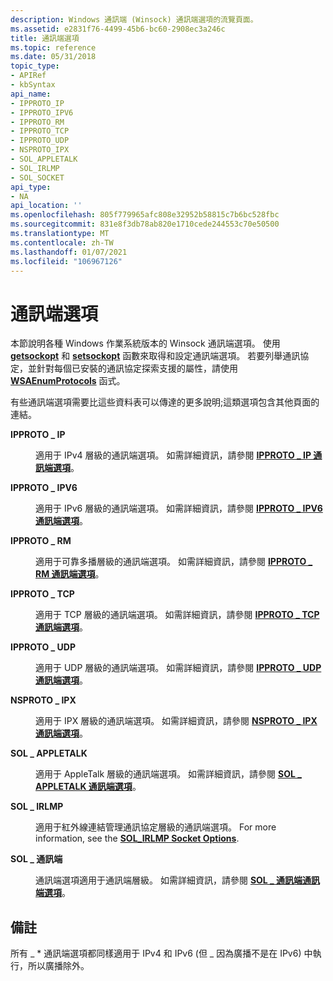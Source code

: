 ```yaml
---
description: Windows 通訊端 (Winsock) 通訊端選項的流覽頁面。
ms.assetid: e2831f76-4499-45b6-bc60-2908ec3a246c
title: 通訊端選項
ms.topic: reference
ms.date: 05/31/2018
topic_type:
- APIRef
- kbSyntax
api_name:
- IPPROTO_IP
- IPPROTO_IPV6
- IPPROTO_RM
- IPPROTO_TCP
- IPPROTO_UDP
- NSPROTO_IPX
- SOL_APPLETALK
- SOL_IRLMP
- SOL_SOCKET
api_type:
- NA
api_location: ''
ms.openlocfilehash: 805f779965afc808e32952b58815c7b6bc528fbc
ms.sourcegitcommit: 831e8f3db78ab820e1710cede244553c70e50500
ms.translationtype: MT
ms.contentlocale: zh-TW
ms.lasthandoff: 01/07/2021
ms.locfileid: "106967126"
---
```

# <a name="socket-options"></a>通訊端選項

本節說明各種 Windows 作業系統版本的 Winsock 通訊端選項。 使用 [**getsockopt**](/windows/desktop/api/winsock/nf-winsock-getsockopt) 和 [**setsockopt**](/windows/desktop/api/winsock/nf-winsock-setsockopt) 函數來取得和設定通訊端選項。 若要列舉通訊協定，並針對每個已安裝的通訊協定探索支援的屬性，請使用 [**WSAEnumProtocols**](/windows/desktop/api/Winsock2/nf-winsock2-wsaenumprotocolsa) 函式。

有些通訊端選項需要比這些資料表可以傳達的更多說明;這類選項包含其他頁面的連結。

<dl> <dt>

<span id="IPPROTO_IP"></span><span id="ipproto_ip"></span>**IPPROTO \_ IP**
</dt> <dd> <dl> <dt>



適用于 IPv4 層級的通訊端選項。 如需詳細資訊，請參閱 [**IPPROTO \_ IP 通訊端選項**](ipproto-ip-socket-options.md)。


</dt> </dl> </dd> <dt>

<span id="IPPROTO_IPV6"></span><span id="ipproto_ipv6"></span>**IPPROTO \_ IPV6**
</dt> <dd> <dl> <dt>



適用于 IPv6 層級的通訊端選項。 如需詳細資訊，請參閱 [**IPPROTO \_ IPV6 通訊端選項**](ipproto-ipv6-socket-options.md)。


</dt> </dl> </dd> <dt>

<span id="IPPROTO_RM"></span><span id="ipproto_rm"></span>**IPPROTO \_ RM**
</dt> <dd> <dl> <dt>



適用于可靠多播層級的通訊端選項。 如需詳細資訊，請參閱 [**IPPROTO \_ RM 通訊端選項**](ipproto-rm-socket-options.md)。


</dt> </dl> </dd> <dt>

<span id="IPPROTO_TCP"></span><span id="ipproto_tcp"></span>**IPPROTO \_ TCP**
</dt> <dd> <dl> <dt>



適用于 TCP 層級的通訊端選項。 如需詳細資訊，請參閱 [**IPPROTO \_ TCP 通訊端選項**](ipproto-tcp-socket-options.md)。


</dt> </dl> </dd> <dt>

<span id="IPPROTO_UDP"></span><span id="ipproto_udp"></span>**IPPROTO \_ UDP**
</dt> <dd> <dl> <dt>



適用于 UDP 層級的通訊端選項。 如需詳細資訊，請參閱 [**IPPROTO \_ UDP 通訊端選項**](ipproto-udp-socket-options.md)。


</dt> </dl> </dd> <dt>

<span id="NSPROTO_IPX"></span><span id="nsproto_ipx"></span>**NSPROTO \_ IPX**
</dt> <dd> <dl> <dt>



適用于 IPX 層級的通訊端選項。 如需詳細資訊，請參閱 [**NSPROTO \_ IPX 通訊端選項**](nsproto-ipx-socket-options.md)。


</dt> </dl> </dd> <dt>

<span id="SOL_APPLETALK"></span><span id="sol_appletalk"></span>**SOL \_ APPLETALK**
</dt> <dd> <dl> <dt>



適用于 AppleTalk 層級的通訊端選項。 如需詳細資訊，請參閱 [**SOL \_ APPLETALK 通訊端選項**](sol-appletalk-socket-options.md)。


</dt> </dl> </dd> <dt>

<span id="SOL_IRLMP"></span><span id="sol_irlmp"></span>**SOL \_ IRLMP**
</dt> <dd> <dl> <dt>



適用于紅外線連結管理通訊協定層級的通訊端選項。 For more information, see the [**SOL\_IRLMP Socket Options**](sol-irlmp-socket-options.md).


</dt> </dl> </dd> <dt>

<span id="SOL_SOCKET"></span><span id="sol_socket"></span>**SOL \_ 通訊端**
</dt> <dd> <dl> <dt>



通訊端選項適用于通訊端層級。 如需詳細資訊，請參閱 [**SOL \_ 通訊端通訊端選項**](sol-socket-socket-options.md)。


</dt> </dl> </dd> </dl>

## <a name="remarks"></a>備註

所有 \_ \* 通訊端選項都同樣適用于 IPv4 和 IPv6 (但 \_ 因為廣播不是在 IPv6) 中執行，所以廣播除外。

 

 



